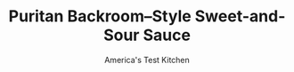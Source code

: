 ---
layout: ../../layouts/MarkdownPostLayout.astro
title: Puritan Backroom–Style Sweet-and-Sour Sauce
author: America's Test Kitchen
pubDate: 2023-03-15
description: "Serve with our Puritan Backroom–Style Chicken Tenders."
image_url: https://res.cloudinary.com/hksqkdlah/image/upload/ar_1:1,c_fill,dpr_2.0,f_auto,fl_lossy.progressive.strip_profile,g_faces:auto,q_auto:low,w_344/40164_sfs-puritan-backroom-style-sweet-and-sour-dipping-sauce-2
tags: ["Side Dishes","Sauces"]
calories: 330
protein: 
carbohydrates: 80
fats: 
fiber: 
ingredients: ["1/2 cup duck, sauce","4 teaspoons, distilled white vinegar","1 teaspoon, soy sauce","1/4 teaspoon, salt","Pinch, ground ginger","Pinch, cayenne pepper","1 - 2 tablespoons, water"]
serves: 1
time: ""
instructions: ["Combine duck sauce, vinegar, soy sauce, salt, ginger, and cayenne in bowl. Add 1 tablespoon water and check consistency; sauce should cling to spoon but should not be gloppy or runny. Adjust consistency with up to 1 additional tablespoon water as needed."]
nutrition: ["141 mg Potassium","21 mg Phosphorus","18 mg Calcium","11 mg Magnesium","893 mg Sodium","1 mg Vitamin C","3 µg Folate (food)","40 g Sugars","94 g Water","80 g Carbs","3 µg Folate equivalent (total)","12 µg Vitamin A","330 kcal Energy","330 calories"]
notes: "Since the consistency of duck sauce can vary significantly from product to product, we call for a range for the amount of water."
---